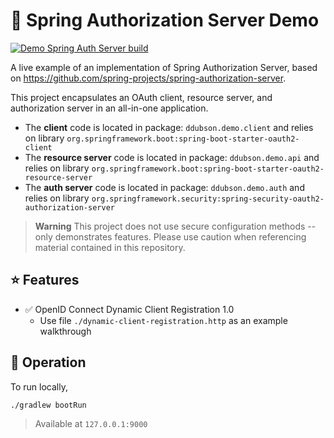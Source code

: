 # 🏰 Spring Authorization Server Demo

[![Demo Spring Auth Server build](https://github.com/ddubson/demo-spring-auth-server/actions/workflows/gradle.yml/badge.svg)](https://github.com/ddubson/demo-spring-auth-server/actions/workflows/gradle.yml)

A live example of an implementation of Spring Authorization Server, based on https://github.com/spring-projects/spring-authorization-server.

This project encapsulates an OAuth client, resource server, and authorization server in an all-in-one application.

- The **client** code is located in package: `ddubson.demo.client` and relies on library `org.springframework.boot:spring-boot-starter-oauth2-client`
- The **resource server** code is located in package: `ddubson.demo.api` and relies on library `org.springframework.boot:spring-boot-starter-oauth2-resource-server`
- The **auth server** code is located in package: `ddubson.demo.auth` and relies on library `org.springframework.security:spring-security-oauth2-authorization-server`

> **Warning**
> This project does not use secure configuration methods -- only demonstrates features. Please use caution when referencing material contained in this repository.

## ⭐️ Features

- ✅ OpenID Connect Dynamic Client Registration 1.0
  - Use file `./dynamic-client-registration.http` as an example walkthrough

## 🚚 Operation

To run locally,

```shell
./gradlew bootRun
```

> Available at `127.0.0.1:9000`
